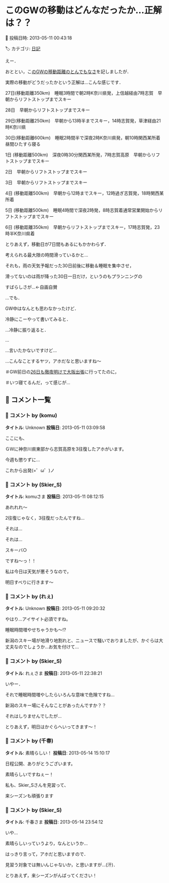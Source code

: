 # このGWの移動はどんなだったか…正解は？？

📅 投稿日時: 2013-05-11 00:43:18

🏷️ カテゴリ: [日記](cc4b5682fb7b8b144980957a978653fb0.md)

えー．


おととい，こ[のGWの移動距離のとんでもなさ](ea64f2cca10c4fc7d35b110ac7659c5d7.md)を記しましたが．





実際の移動がどうだったかという正解は…こんな感じです．





27日(移動距離350km)　睡眠3時間で朝2時K奈川県発，上信越経由7時志賀　早朝からリフトストップまでスキー


28日　早朝からリフトストップまでスキー


29日(移動距離250km)　早朝から13時半までスキー，14時志賀発，草津経由21時K奈川県


30日(移動距離600km)　睡眠2時間半で深夜2時K奈川県発，朝10時関西某所着昼間ひたすら寝る


1日 (移動距離500km)　深夜0時30分関西某所発，7時志賀高原　早朝からリフトストップまでスキー


2日　早朝からリフトストップまでスキー


3日　早朝からリフトストップまでスキー


4日 (移動距離500km)　早朝から12時までスキー，12時過ぎ志賀発，18時関西某所着


5日 (移動距離500km)　睡眠4時間で深夜2時発，8時志賀着通常営業開始からリフトストップまでスキー


6日 (移動距離350km)　早朝からリフトストップまでスキー，17時志賀発，23時半K奈川県着





とりあえず，移動日が7日間もあるにもかかわらず．


考えられる最大限の時間滑っているかと…





それも，雨の天気予報だった30日前後に移動＆睡眠を集中させ，


滑ってないのは雨が降った30日一日だけ，というのもプランニングの


すばらしさが…←自画自賛





…でも．


GW中はなんとも思わなかったけど．


冷静にこーやって書いてみると．


…冷静に振り返ると．


…


…言いたかないですけど…


…こんなことするヤツ，アホだなと思いますね～





＃GW前日の[26日も徹夜明けで大阪出張](e4ade4ecf2e00b6b6a43b00d500dc7566.md)に行ってたのに，


＃いつ寝てるんだ，って感じが…

## 💬 コメント一覧

### 💬 コメント by (komu)
**タイトル**: Unknown
**投稿日**: 2013-05-11 03:09:58

ここにも、

ＧＷに神奈川県東部から志賀高原を3往復したアホがいます。

今週も懲りずに…

これから出発(=゜ω゜)ノ

### 💬 コメント by (Skier_S)
**タイトル**: komuさま
**投稿日**: 2013-05-11 08:12:15

あれれれ～

2往復じゃなく，3往復だったんですね…

それは…

それは…

スキーバ○

ですね～っ！！



私は今日は天気が悪そうなので，

明日すべりに行きます～

### 💬 コメント by (れぇ)
**タイトル**: Unknown
**投稿日**: 2013-05-11 09:20:32

やはり…アイサイト必須ですね。

睡眠時間増やせちゃうかも～!?

新潟のスキー場が地滑り地割れと、ニュースで騒いでおりましたが、かぐらは大丈夫なのでしょうか…お気を付けて…

### 💬 コメント by (Skier_S)
**タイトル**: れぇさま
**投稿日**: 2013-05-11 22:38:21

いやー．

それで睡眠時間増やしたらいろんな意味で危険ですね…



新潟のスキー場にそんなことがあったんですか？？

それはしりませんでしたが…

とりあえず，明日はかぐらへいってきます～！

### 💬 コメント by (千春)
**タイトル**: 素晴らしい！
**投稿日**: 2013-05-14 15:10:17

日程公開、ありがとうございます。

素晴らしいですねぇー！



私も、Skier_Sさんを見習って、

来シーズンも頑張ります

### 💬 コメント by (Skier_S)
**タイトル**: 千春さま
**投稿日**: 2013-05-14 23:54:12

いや…

素晴らしいっていうより，なんというか…

はっきり言って，アホだと思いますので．

見習う対象では無いんじゃないか，と思いますが…(汗)．



とりあえず，来シーズンがんばってください！

